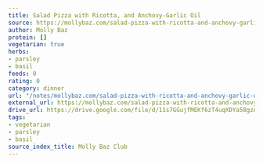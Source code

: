 ```yaml
---
title: Salad Pizza with Ricotta, and Anchovy-Garlic Oil
source: https://mollybaz.com/salad-pizza-with-ricotta-and-anchovy-garlic-oil/
author: Molly Baz
protein: []
vegetarian: true
herbs:
- parsley
- basil
feeds: 0
rating: 0
category: dinner
url: "/notes/mollybaz.com/salad-pizza-with-ricotta-and-anchovy-garlic-oil.html"
external_url: https://mollybaz.com/salad-pizza-with-ricotta-and-anchovy-garlic-oil/
drive_url: https://drive.google.com/file/d/11s7GGujfMEKf6zT4uqXDYa58gzADNwew/view?usp=drive_link
tags:
- vegetarian
- parsley
- basil
source_index_title: Molly Baz Club
---
```



